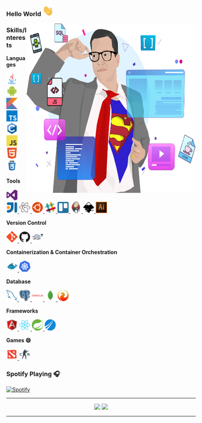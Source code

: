 ### Hello World <img src="https://raw.githubusercontent.com/DavidCabral/DavidCabral/master/assets/Hi.gif?raw=true" width="30px">

<img align = 'right' src="https://raw.githubusercontent.com/DavidCabral/DavidCabral/main/assets/eu.svg" alt="David Cabral" width="450" height="450">


### Skills/Interests

**Languages**


<a href="https://www.java.com/en/">
  <img
    alt="Java"
    height="30"
    title="Java"
    width="30"
    src="https://raw.githubusercontent.com/DavidCabral/DavidCabral/main/assets/languages/java-original.svg" />
</a>
<a href="https://www.java.com/en/">
  <img
    alt="Android"
    title="Android"
    height="30"
    width="30"
    src="https://raw.githubusercontent.com/DavidCabral/DavidCabral/master/assets/languages/android-original.svg" />
</a>
<a href="#">
  <img
    alt="kotlin"
    title="Kotlin"
    height="30"
    width="30"
    src="https://raw.githubusercontent.com/DavidCabral/DavidCabral/master/assets/languages/kotlin-original.svg?raw=true?sanitize=true" />
</a>
<a href="https://www.java.com/en/">
  <img
    title="typescript"
    height="30"
    width="30"
    src="https://raw.githubusercontent.com/DavidCabral/DavidCabral/master/assets/languages/typescript-original.svg?raw=true?sanitize=true" />
</a>
<a href="https://www.cprogramming.com/">
  <img
    alt="C"
    height="30"
    width="30"
    src="https://raw.githubusercontent.com/DavidCabral/DavidCabral/master/assets/languages/c-original.svg?raw=true?sanitize=true" />
</a>
<a href="https://www.javascript.com/">
  <img
    title="JavaScript"
    height="30"
    width="30"
     src="https://raw.githubusercontent.com/DavidCabral/DavidCabral/master/assets/languages/javascript-original.svg?raw=true?sanitize=true" />
</a>
<a href="https://w3.org/">
  <img
    title="html"
    height="30"
    width="30"
    src="https://raw.githubusercontent.com/DavidCabral/DavidCabral/master/assets/languages/html5-original.svg" />
</a>
<a href="https://w3.org/">
  <img
    title="CSS"
    height="30"
    width="30"
    src="https://raw.githubusercontent.com/DavidCabral/DavidCabral/master/assets/languages/css3.svg" />
</a>


**Tools**

<a href="code.visualstudio.com/">
  <img 
    title="VS Code"
    height="30"
    width="30"
    src="https://raw.githubusercontent.com/DavidCabral/DavidCabral/master/assets/tools/visualstudio-plain.svg" />
</a>
<a href="#">
  <img 
    title="Intellij"
    height="30"
    width="30"
    src="https://raw.githubusercontent.com/DavidCabral/DavidCabral/main/assets/tools/intellij-original.svg" />
</a>
<a href="atom.io">
  <img 
    title="Atom"
    height="30"
    width="30"
    src="https://raw.githubusercontent.com/DavidCabral/DavidCabral/master/assets/tools/atom-original.svg" />
</a>
<a href="https://ubuntu.com">
  <img 
    title="Ubuntu"
    height="30"
    width="30"
    src="https://raw.githubusercontent.com/DavidCabral/DavidCabral/main/assets/tools/ubuntu-plain.svg" />
</a>
<a href="https://slack.com">
  <img 
    title="Slack"
    height="30"
    width="30"
    src="https://raw.githubusercontent.com/DavidCabral/DavidCabral/master/assets/tools/slack-original.svg" />
</a>
  <a href="https://trello.com">
  <img 
    title="Trello"
    height="30"
    width="30"
    src="https://raw.githubusercontent.com/DavidCabral/DavidCabral/master/assets/tools/trello-plain.svg" />
</a>
<a href="">
  <img 
    title="Jenkins"
    height="30"
    width="30"
    src="https://raw.githubusercontent.com/DavidCabral/DavidCabral/master/assets/tools/jenkins-original.svg" />
</a>
<a href="">
  <img 
    title="Inkscape"
    height="30"
    width="30"
    src="https://raw.githubusercontent.com/DavidCabral/DavidCabral/main/assets/tools/Inkscape.svg" />
</a>
<a href="">
  <img 
    title="Illustrator"
    height="30"
    width="30"
    src="https://raw.githubusercontent.com/DavidCabral/DavidCabral/main/assets/tools/illustrator.svg" />
</a>


**Version Control**

<a href="https://git-scm.com">
  <img
    title="Git"
    height="30"
    width="30"
    src="https://raw.githubusercontent.com/DavidCabral/DavidCabral/master/assets/other/git-original.svg" />
</a>
<a href="https://github.com">
  <img
    title="Github"
    height="30"
    width="30"
    src="https://raw.githubusercontent.com/DavidCabral/DavidCabral/master/assets/other/github-original.svg" />
</a>

<a href="">
  <img
    title="SVN"
    height="30"
    width="30"
    src="https://raw.githubusercontent.com/DavidCabral/DavidCabral/master/assets/other/svn.png" />
</a>



**Containerization & Container Orchestration**

<a href="https://hub.docker.com/">
  <img 
    title="Docker"
    height="30"
    width="30"
    src="https://raw.githubusercontent.com/DavidCabral/DavidCabral/master/assets/docker-original.svg" />
</a>
<a href="https://kubernetes.io/">
  <img 
    title="Kubernetes"
    height="30"
    width="30"
    src="https://raw.githubusercontent.com/DavidCabral/DavidCabral/master/assets/kubernetes-icon.svg" />
</a>


**Database**

<a href="https://mysql.com/">
  <img 
    title="MySql"
    height="30"
    width="30"
    src="https://raw.githubusercontent.com/DavidCabral/DavidCabral/master/assets/databases/mysql-original.svg" />
</a>

<a href="#">
  <img 
    title="postgres"
    height="30"
    width="30"
    src="https://raw.githubusercontent.com/DavidCabral/DavidCabral/master/assets/databases/postgresql.svg" />
</a>

<a href="#">
  <img 
    title="oracle"
    height="30"
    width="30"
    src="https://raw.githubusercontent.com/DavidCabral/DavidCabral/master/assets/databases/oracle-original.svg" />
</a>

<a href="#">
  <img 
    title="mongodb"
    height="30"
    width="30"
    src="https://raw.githubusercontent.com/DavidCabral/DavidCabral/master/assets/databases/mongodb-original.svg" />
</a>

<a href="#">
  <img 
    title="firebird"
    height="30"
    width="30"
    src="https://raw.githubusercontent.com/DavidCabral/DavidCabral/master/assets/databases/firebird.svg" />
</a>


**Frameworks**


<a href="#">
  <img
    title="Angular"
    height="30"
    width="30"
    src="https://raw.githubusercontent.com/DavidCabral/DavidCabral/master/assets/frameworks/angularjs-original.svg" />
</a>

<a href="https://reactjs.org/">
  <img
    title="React"
    height="30"
    width="30"
    src="https://raw.githubusercontent.com/DavidCabral/DavidCabral/master/assets/frameworks/react-original.svg" />
</a>

<a href="#">
  <img
    title="Spring"
    height="30"
    width="30"
    src="https://raw.githubusercontent.com/DavidCabral/DavidCabral/master/assets/frameworks/spring.svg" />
</a>

<a href="#">
  <img
    title="Jasper Report"
    height="30"
    width="30"
    src="https://raw.githubusercontent.com/DavidCabral/DavidCabral/master/assets/frameworks/tibco-icon.svg" />
</a>

**Games 😄**


<a href="#">
  <img
    title="Dota2"
    height="30"
    width="30"
    src="https://raw.githubusercontent.com/DavidCabral/DavidCabral/master/assets/other/dota-2.svg" />
</a>

<a href="#">
  <img
    title="CS"
    height="30"
    width="30"
    src="https://raw.githubusercontent.com/DavidCabral/DavidCabral/master/assets/other/counter-strike.svg" />
</a>

<br>

### Spotify Playing 🎧

[![Spotify](https://novatorem-nu-six.vercel.app/api/spotify)](https://open.spotify.com/user/22yhttx6hn6fsvvrrq5tkvo3q)


<hr>
<p align = "center">
  <img src = "https://github-readme-stats.vercel.app/api?username=DavidCabral&show_icons=true&theme=dark&line_height=40">
  <img src = "https://github-readme-stats.vercel.app/api/top-langs/?username=DavidCabral&theme=dark">
</p>

<hr>
<p align="center">
 
</p>


